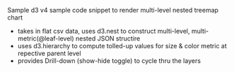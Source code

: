 Sample d3 v4 sample code snippet to render multi-level nested treemap chart
* takes in flat csv data, uses d3.nest to construct multi-level, multi-metric(@leaf-level) nested JSON structire 
* uses d3.hierarchy to compute tolled-up values for size & color metric at repective parent level
* provides Drill-down (show-hide toggle) to cycle thru the layers
